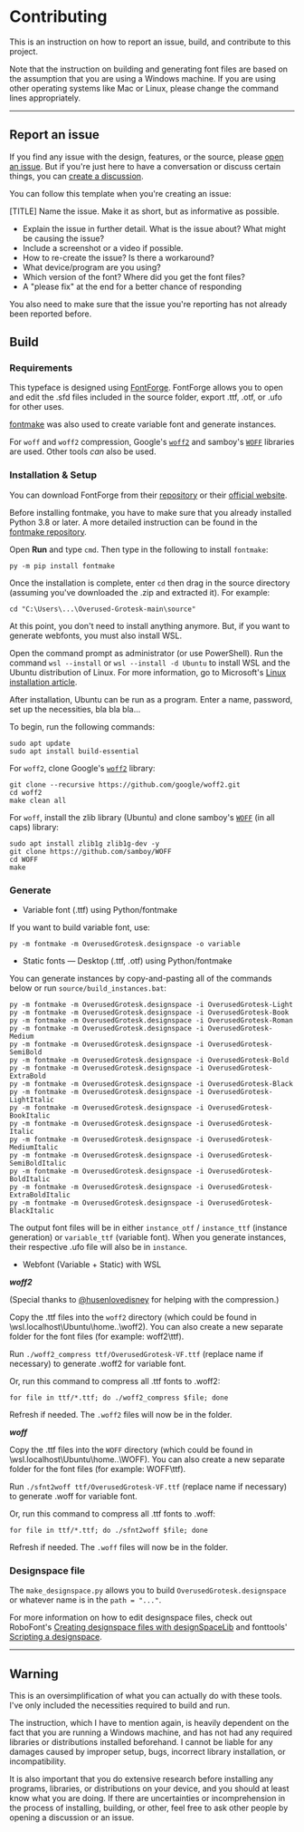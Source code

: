 # Contributing
This is an instruction on how to report an issue, build, and contribute to this project.

Note that the instruction on building and generating font files are based on the assumption that 
you are using a Windows machine. If you are using other operating systems like Mac or Linux, please 
change the command lines appropriately.

---

## Report an issue
If you find any issue with the design, features, or the source, please [open an issue](https://github.com/RandomMaerks/Overused-Grotesk/issues/new/choose). But if you're
just here to have a conversation or discuss certain things, you can [create a discussion](https://github.com/RandomMaerks/Overused-Grotesk/discussions/new/choose).

You can follow this template when you're creating an issue:

[TITLE] Name the issue. Make it as short, but as informative as possible.

- Explain the issue in further detail. What is the issue about? What might be causing the issue?
- Include a screenshot or a video if possible.
- How to re-create the issue? Is there a workaround?
- What device/program are you using?
- Which version of the font? Where did you get the font files?
- A "please fix" at the end for a better chance of responding

You also need to make sure that the issue you're reporting has not already been reported before.


## Build

### Requirements
This typeface is designed using [FontForge](https://github.com/fontforge/fontforge). FontForge 
allows you to open and edit the .sfd files included in the source folder, export .ttf, .otf, or
.ufo for other uses.

[fontmake](https://github.com/googlefonts/fontmake) was also used to create variable font and
generate instances.

For `woff` and `woff2` compression, Google's [`woff2`](https://github.com/google/woff2) and
samboy's [`WOFF`](https://github.com/samboy/WOFF) libraries are used. Other tools _can_ also 
be used.

### Installation & Setup
You can download FontForge from their [repository](https://github.com/fontforge/fontforge) or their [official website](https://fontforge.org/en-US/).

Before installing fontmake, you have to make sure that you already installed Python 3.8 or later.
A more detailed instruction can be found in the [fontmake repository](https://github.com/googlefonts/fontmake).

Open **Run** and type `cmd`. Then type in the following to install `fontmake`:
```
py -m pip install fontmake
```

Once the installation is complete, enter `cd` then drag in the source directory (assuming you've
downloaded the .zip and extracted it). For example:
```
cd "C:\Users\...\Overused-Grotesk-main\source"
```

At this point, you don't need to install anything anymore. But, if you want to generate webfonts, you
must also install WSL.

Open the command prompt as administrator (or use PowerShell). Run the command `wsl --install` or
`wsl --install -d Ubuntu` to install WSL and the Ubuntu distribution of Linux. For more information,
go to Microsoft's [Linux installation article](https://learn.microsoft.com/en-us/windows/wsl/install).

After installation, Ubuntu can be run as a program. Enter a name, password, set up the necessities, bla
bla bla...

To begin, run the following commands:
```
sudo apt update 
sudo apt install build-essential
```

For `woff2`, clone Google's [`woff2`](https://github.com/google/woff2) library:
```
git clone --recursive https://github.com/google/woff2.git
cd woff2
make clean all
```

For `woff`, install the zlib library (Ubuntu) and clone samboy's [`WOFF`](https://github.com/samboy/WOFF) 
(in all caps) library:
```
sudo apt install zlib1g zlib1g-dev -y
git clone https://github.com/samboy/WOFF
cd WOFF
make
```

### Generate
- Variable font (.ttf) using Python/fontmake

If you want to build variable font, use:
```
py -m fontmake -m OverusedGrotesk.designspace -o variable
```

- Static fonts — Desktop (.ttf, .otf) using Python/fontmake

You can generate instances by copy-and-pasting all of the commands below or run `source/build_instances.bat`: 
```
py -m fontmake -m OverusedGrotesk.designspace -i OverusedGrotesk-Light
py -m fontmake -m OverusedGrotesk.designspace -i OverusedGrotesk-Book
py -m fontmake -m OverusedGrotesk.designspace -i OverusedGrotesk-Roman
py -m fontmake -m OverusedGrotesk.designspace -i OverusedGrotesk-Medium
py -m fontmake -m OverusedGrotesk.designspace -i OverusedGrotesk-SemiBold
py -m fontmake -m OverusedGrotesk.designspace -i OverusedGrotesk-Bold
py -m fontmake -m OverusedGrotesk.designspace -i OverusedGrotesk-ExtraBold
py -m fontmake -m OverusedGrotesk.designspace -i OverusedGrotesk-Black
py -m fontmake -m OverusedGrotesk.designspace -i OverusedGrotesk-LightItalic
py -m fontmake -m OverusedGrotesk.designspace -i OverusedGrotesk-BookItalic
py -m fontmake -m OverusedGrotesk.designspace -i OverusedGrotesk-Italic
py -m fontmake -m OverusedGrotesk.designspace -i OverusedGrotesk-MediumItalic
py -m fontmake -m OverusedGrotesk.designspace -i OverusedGrotesk-SemiBoldItalic
py -m fontmake -m OverusedGrotesk.designspace -i OverusedGrotesk-BoldItalic
py -m fontmake -m OverusedGrotesk.designspace -i OverusedGrotesk-ExtraBoldItalic
py -m fontmake -m OverusedGrotesk.designspace -i OverusedGrotesk-BlackItalic
```

The output font files will be in either `instance_otf` / `instance_ttf` (instance generation) or 
`variable_ttf` (variable font). When you generate instances, their respective .ufo file will 
also be in `instance`.


- Webfont (Variable + Static) with WSL

_**woff2**_

(Special thanks to [@husenlovedisney](https://github.com/husenlovedisney) for helping with the
compression.)

Copy the .ttf files into the `woff2` directory (which could be found in \\wsl.localhost\Ubuntu\home\..\woff2).
You can also create a new separate folder for the font files (for example: woff2\ttf).

Run `./woff2_compress ttf/OverusedGrotesk-VF.ttf` (replace name if necessary) to generate .woff2 for
variable font.

Or, run this command to compress all .ttf fonts to .woff2:
```
for file in ttf/*.ttf; do ./woff2_compress $file; done
```

Refresh if needed. The `.woff2` files will now be in the folder.

_**woff**_

Copy the .ttf files into the `WOFF` directory (which could be found in \\wsl.localhost\Ubuntu\home\..\WOFF). 
You can also create a new separate folder for the font files (for example: WOFF\ttf).

Run `./sfnt2woff ttf/OverusedGrotesk-VF.ttf` (replace name if necessary) to generate .woff for
variable font.

Or, run this command to compress all .ttf fonts to .woff:
```
for file in ttf/*.ttf; do ./sfnt2woff $file; done
```

Refresh if needed. The `.woff` files will now be in the folder.

### Designspace file
The `make_designspace.py` allows you to build `OverusedGrotesk.designspace` or whatever name is in the
`path = "..."`.

For more information on how to edit designspace files, check out RoboFont's 
[Creating designspace files with designSpaceLib](https://robofont.com/documentation/tutorials/creating-designspace-files/#creating-designspace-files-with-designspacelib)
and fonttools' [Scripting a designspace](https://fonttools.readthedocs.io/en/latest/designspaceLib/scripting.html).

---

## Warning

This is an oversimplification of what you can actually do with these tools. I've only included the
necessities required to build and run.

The instruction, which I have to mention again, is heavily dependent on the fact that you are running
a Windows machine, and has not had any required libraries or distributions installed beforehand. I
cannot be liable for any damages caused by improper setup, bugs, incorrect library installation, or
incompatibility.

It is also important that you do extensive research before installing any programs, libraries, or
distributions on your device, and you should at least know what you are doing. If there are 
uncertainties or incomprehension in the process of installing, building, or other, feel free to ask
other people by opening a discussion or an issue.
